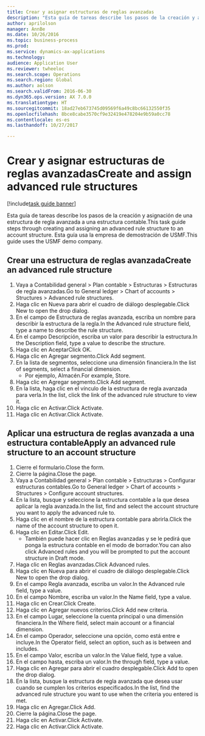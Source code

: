 ```yaml
--- 
title: Crear y asignar estructuras de reglas avanzadas
description: "Esta guía de tareas describe los pasos de la creación y asignación de una estructura de regla avanzada a una estructura contable."
author: aprilolson
manager: AnnBe
ms.date: 10/26/2016
ms.topic: business-process
ms.prod: 
ms.service: dynamics-ax-applications
ms.technology: 
audience: Application User
ms.reviewer: twheeloc
ms.search.scope: Operations
ms.search.region: Global
ms.author: aolson
ms.search.validFrom: 2016-06-30
ms.dyn365.ops.version: AX 7.0.0
ms.translationtype: HT
ms.sourcegitcommit: 18ad27eb673745d09569f6a49c8bc66132550f35
ms.openlocfilehash: 8bce8cabe3570cf9e32419e478204e9b59a0cc78
ms.contentlocale: es-es
ms.lasthandoff: 10/27/2017

---
```

# <a name="create-and-assign-advanced-rule-structures"></a><span data-ttu-id="6bf84-103">Crear y asignar estructuras de reglas avanzadas</span><span class="sxs-lookup"><span data-stu-id="6bf84-103">Create and assign advanced rule structures</span></span>

[!include[task guide banner](../../includes/task-guide-banner.md)]

<span data-ttu-id="6bf84-104">Esta guía de tareas describe los pasos de la creación y asignación de una estructura de regla avanzada a una estructura contable.</span><span class="sxs-lookup"><span data-stu-id="6bf84-104">This task guide steps through creating and assigning an advanced rule structure to an account structure.</span></span> <span data-ttu-id="6bf84-105">Esta guía usa la empresa de demostración de USMF.</span><span class="sxs-lookup"><span data-stu-id="6bf84-105">This guide uses the USMF demo company.</span></span>


## <a name="create-an-advanced-rule-structure"></a><span data-ttu-id="6bf84-106">Crear una estructura de reglas avanzada</span><span class="sxs-lookup"><span data-stu-id="6bf84-106">Create an advanced rule structure</span></span>
1. <span data-ttu-id="6bf84-107">Vaya a Contabilidad general > Plan contable > Estructuras > Estructuras de regla avanzadas.</span><span class="sxs-lookup"><span data-stu-id="6bf84-107">Go to General ledger > Chart of accounts > Structures > Advanced rule structures.</span></span>
2. <span data-ttu-id="6bf84-108">Haga clic en Nueva para abrir el cuadro de diálogo desplegable.</span><span class="sxs-lookup"><span data-stu-id="6bf84-108">Click New to open the drop dialog.</span></span>
3. <span data-ttu-id="6bf84-109">En el campo de Estructura de reglas avanzada, escriba un nombre para describir la estructura de la regla.</span><span class="sxs-lookup"><span data-stu-id="6bf84-109">In the Advanced rule structure field, type a name to describe the rule structure.</span></span>
4. <span data-ttu-id="6bf84-110">En el campo Descripción, escriba un valor para describir la estructura.</span><span class="sxs-lookup"><span data-stu-id="6bf84-110">In the Description field, type a value to describe the structure.</span></span>
5. <span data-ttu-id="6bf84-111">Haga clic en Aceptar</span><span class="sxs-lookup"><span data-stu-id="6bf84-111">Click OK.</span></span>
6. <span data-ttu-id="6bf84-112">Haga clic en Agregar segmento.</span><span class="sxs-lookup"><span data-stu-id="6bf84-112">Click Add segment.</span></span>
7. <span data-ttu-id="6bf84-113">En la lista de segmentos, seleccione una dimensión financiera.</span><span class="sxs-lookup"><span data-stu-id="6bf84-113">In the list of segments, select a financial dimension.</span></span>
    * <span data-ttu-id="6bf84-114">Por ejemplo, Almacén.</span><span class="sxs-lookup"><span data-stu-id="6bf84-114">For example, Store.</span></span>  
8. <span data-ttu-id="6bf84-115">Haga clic en Agregar segmento.</span><span class="sxs-lookup"><span data-stu-id="6bf84-115">Click Add segment.</span></span>
9. <span data-ttu-id="6bf84-116">En la lista, haga clic en el vínculo de la estructura de regla avanzada para verla.</span><span class="sxs-lookup"><span data-stu-id="6bf84-116">In the list, click the link of the advanced rule structure to view it.</span></span>
10. <span data-ttu-id="6bf84-117">Haga clic en Activar.</span><span class="sxs-lookup"><span data-stu-id="6bf84-117">Click Activate.</span></span>
11. <span data-ttu-id="6bf84-118">Haga clic en Activar.</span><span class="sxs-lookup"><span data-stu-id="6bf84-118">Click Activate.</span></span>

## <a name="apply-an-advanced-rule-structure-to-an-account-structure"></a><span data-ttu-id="6bf84-119">Aplicar una estructura de reglas avanzada a una estructura contable</span><span class="sxs-lookup"><span data-stu-id="6bf84-119">Apply an advanced rule structure to an account structure</span></span>
1. <span data-ttu-id="6bf84-120">Cierre el formulario.</span><span class="sxs-lookup"><span data-stu-id="6bf84-120">Close the form.</span></span>
2. <span data-ttu-id="6bf84-121">Cierre la página.</span><span class="sxs-lookup"><span data-stu-id="6bf84-121">Close the page.</span></span>
3. <span data-ttu-id="6bf84-122">Vaya a Contabilidad general > Plan contable > Estructuras > Configurar estructuras contables.</span><span class="sxs-lookup"><span data-stu-id="6bf84-122">Go to General ledger > Chart of accounts > Structures > Configure account structures.</span></span>
4. <span data-ttu-id="6bf84-123">En la lista, busque y seleccione la estructura contable a la que desea aplicar la regla avanzada.</span><span class="sxs-lookup"><span data-stu-id="6bf84-123">In the list, find and select the account structure you want to apply the advanced rule to.</span></span>
5. <span data-ttu-id="6bf84-124">Haga clic en el nombre de la estructura contable para abrirla.</span><span class="sxs-lookup"><span data-stu-id="6bf84-124">Click the name of the account structure to open it.</span></span>
6. <span data-ttu-id="6bf84-125">Haga clic en Editar.</span><span class="sxs-lookup"><span data-stu-id="6bf84-125">Click Edit.</span></span>
    * <span data-ttu-id="6bf84-126">También puede hacer clic en Reglas avanzadas y se le pedirá que ponga la estructura contable en el modo de borrador.</span><span class="sxs-lookup"><span data-stu-id="6bf84-126">You can also click Advanced rules and you will be prompted to put the account structure in Draft mode.</span></span>  
7. <span data-ttu-id="6bf84-127">Haga clic en Reglas avanzadas.</span><span class="sxs-lookup"><span data-stu-id="6bf84-127">Click Advanced rules.</span></span>
8. <span data-ttu-id="6bf84-128">Haga clic en Nueva para abrir el cuadro de diálogo desplegable.</span><span class="sxs-lookup"><span data-stu-id="6bf84-128">Click New to open the drop dialog.</span></span>
9. <span data-ttu-id="6bf84-129">En el campo Regla avanzada, escriba un valor.</span><span class="sxs-lookup"><span data-stu-id="6bf84-129">In the Advanced rule field, type a value.</span></span>
10. <span data-ttu-id="6bf84-130">En el campo Nombre, escriba un valor.</span><span class="sxs-lookup"><span data-stu-id="6bf84-130">In the Name field, type a value.</span></span>
11. <span data-ttu-id="6bf84-131">Haga clic en Crear.</span><span class="sxs-lookup"><span data-stu-id="6bf84-131">Click Create.</span></span>
12. <span data-ttu-id="6bf84-132">Haga clic en Agregar nuevos criterios.</span><span class="sxs-lookup"><span data-stu-id="6bf84-132">Click Add new criteria.</span></span>
13. <span data-ttu-id="6bf84-133">En el campo Lugar, seleccione la cuenta principal o una dimensión financiera.</span><span class="sxs-lookup"><span data-stu-id="6bf84-133">In the Where field, select main account or a financial dimension.</span></span>
14. <span data-ttu-id="6bf84-134">En el campo Operador, seleccione una opción, como está entre e incluye.</span><span class="sxs-lookup"><span data-stu-id="6bf84-134">In the Operator field, select an option, such as is between and includes.</span></span>
15. <span data-ttu-id="6bf84-135">En el campo Valor, escriba un valor.</span><span class="sxs-lookup"><span data-stu-id="6bf84-135">In the Value field, type a value.</span></span>
16. <span data-ttu-id="6bf84-136">En el campo hasta, escriba un valor.</span><span class="sxs-lookup"><span data-stu-id="6bf84-136">In the through field, type a value.</span></span>
17. <span data-ttu-id="6bf84-137">Haga clic en Agregar para abrir el cuadro desplegable.</span><span class="sxs-lookup"><span data-stu-id="6bf84-137">Click Add to open the drop dialog.</span></span>
18. <span data-ttu-id="6bf84-138">En la lista, busque la estructura de regla avanzada que desea usar cuando se cumplen los criterios especificados.</span><span class="sxs-lookup"><span data-stu-id="6bf84-138">In the list, find the advanced rule structure you want to use when the criteria you entered is met.</span></span>
19. <span data-ttu-id="6bf84-139">Haga clic en Agregar.</span><span class="sxs-lookup"><span data-stu-id="6bf84-139">Click Add.</span></span>
20. <span data-ttu-id="6bf84-140">Cierre la página.</span><span class="sxs-lookup"><span data-stu-id="6bf84-140">Close the page.</span></span>
21. <span data-ttu-id="6bf84-141">Haga clic en Activar.</span><span class="sxs-lookup"><span data-stu-id="6bf84-141">Click Activate.</span></span>
22. <span data-ttu-id="6bf84-142">Haga clic en Activar.</span><span class="sxs-lookup"><span data-stu-id="6bf84-142">Click Activate.</span></span>



